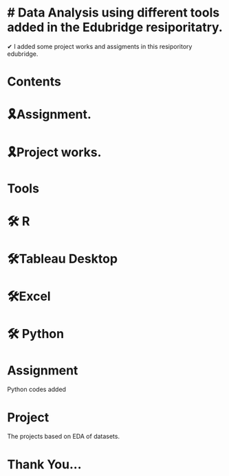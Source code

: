 # #  Data Analysis using different tools added in the Edubridge resiporitatry.
 ✔ I added some project works and assigments in this resiporitory edubridge.
# Contents
# 🎗Assignment.
# 🎗Project works.
#  Tools
# 🛠 R
# 🛠Tableau Desktop
# 🛠Excel
# 🛠 Python
# Assignment
Python codes added
# Project
The projects based on EDA of datasets.

# Thank You...


